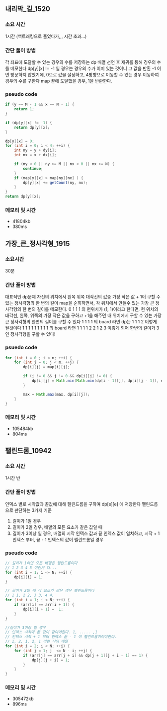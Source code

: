 ## 내리막_길_1520
### 소요 시간
1시간 (백트래킹으로 풀었다가,,, 시간 초과...)

### 간단 풀이 방법
각 좌표에 도달할 수 있는 경우의 수를 저장하는 dp 배열 선언 후 재귀를 통해 경우의 수를 메모한다
dp[y][x] != -1 일 경우는 경우의 수가 이미 있는 것이니 그 값을 반환
-1 이면 방문하지 않았기에, 0으로 값을 설정하고, 4방향으로 이동할 수 있는 경우 이동하여 경우의 수를 구한다
map 끝에 도달했을 경우, 1을 반환한다.

### pseudo code 
```java
if (y == M - 1 && x == N - 1) {
    return 1;
}

if (dp[y][x] != -1) {
    return dp[y][x];
}

dp[y][x] = 0;
for (int i = 0; i < 4; ++i) {
    int ny = y + dy[i];
    int nx = x + dx[i];

    if (ny < 0 || ny >= M || nx < 0 || nx >= N) {
        continue;
    }
    if (map[y][x] > map[ny][nx] ) {
        dp[y][x] += getCount(ny, nx);
    }
}
return dp[y][x];
```

### 메모리 및 시간
- 41804kb
- 380ms

## 가장_큰_정사각형_1915
### 소요시간
30분

### 간단 풀이 방법
대표적인 dp문제
자신의 위치에서 왼쪽 위쪽 대각선의 값중 가장 작은 값 + 1이 구할 수 있는 정사각형의 한 변의 길이
map을 순회하면서, 각 위치에서 만들수 있는 가장 큰 정사각형의 한 변의 길이를 메모한다.
0 1
1 1
의 현위치가 (1, 1)이라고 한다면, 현 위치의 대각선, 왼쪽, 위쪽의 가장 작은 값을 구하고 +1을 해주면 내 위치에서 구할 수 있는
가장 큰 정사각형의 한변의 길이를 구할 수 있다
1 1
1 1
의 board 라면 dp는
1 1
1 2
이렇게 될것이다
1 1 1
1 1 1
1 1 1
의 board 라면
1 1 1
1 2 2
1 2 3
이렇게 되어 한변의 길이가 3인 정사각형을 구할 수 있다!

### psuedo code
```java
for (int i = 0 ; i < n; ++i) {
    for (int j = 0; j < m; ++j) {
        dp[i][j] = map[i][j];

        if (i != 0 && j != 0 && dp[i][j] != 0) {
            dp[i][j] = Math.min(Math.min(dp[i - 1][j], dp[i][j - 1]), dp[i - 1][j - 1]) + 1;
        }

        max = Math.max(max, dp[i][j]);
    }
}
```

### 메모리 및 시간
- 105484kb
- 804ms

## 팰린드롬_10942
### 소요 시간
1시간 반

### 간단 풀이 방법
인덱스 별로 시작값과 끝값에 대해 펠린드롬을 구하여 dp[s][e] 에 저장한다
펠린드롬으로 판단하는 3가지 기준
1. 길이가 1일 경우
2. 길이가 2일 경우, 배열의 모든 요소가 같은 값일 때
3. 길이가 3이상 일 경우, 배열의 시작 인덱스 값과 끝 인덱스 값이 일치하고, 시작 + 1 인덱스 부터, 끝 - 1 인덱스의 값이 펠린드롬일 경우

### pseudo code
```java
// 길이가 1이면 모든 배열은 펠린드롬이다
// 1 2 3 4 5 이런거 다...
for (int i = 1; i <= N; ++i) {
    dp[i][i] = 1;
}

// 길이가 2일 때 각 요소가 같은 경우 펠린드롬이다
// 1 1, 2 2, 3 3, 4 4,
for (int i = 1; i < N; ++i) {
    if (arr[i] == arr[i + 1]) {
        dp[i][i + 1] =  1;
    }
}

//길이가 3이상 일 경우
// 인덱스 시작과 끝 값이 같아야한다. 1, ..... ,1
// 인덱스 시작 + 1 부터 인덱스 끝 - 1 이 펠린드롬이여야한다.
// 1, 2, 1, 2, 1 이런 식의 배열
for (int i = 2; i < N; ++i) {
    for (int j = 1; j  <= N - i; ++j) {
        if (arr[j] == arr[j + i] && dp[j + 1][j + i - 1] == 1) {
            dp[j][j + i] = 1;
        }
    }
}
```

### 메모리 및 시간
- 305472kb
- 896ms